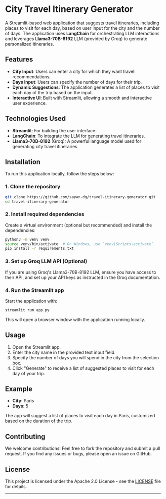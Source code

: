 # City Travel Itinerary Generator

A Streamlit-based web application that suggests travel itineraries, including places to visit for each day, based on user input for the city and the number of days. The application uses **LangChain** for orchestrating LLM interactions and leverages **Llama3-70B-8192** LLM (provided by Groq) to generate personalized itineraries.

## Features

- **City Input**: Users can enter a city for which they want travel recommendations.
- **Days Input**: Users can specify the number of days for their trip.
- **Dynamic Suggestions**: The application generates a list of places to visit each day of the trip based on the input.
- **Interactive UI**: Built with Streamlit, allowing a smooth and interactive user experience.

## Technologies Used

- **Streamlit**: For building the user interface.
- **LangChain**: To integrate the LLM for generating travel itineraries.
- **Llama3-70B-8192** (Groq): A powerful language model used for generating city travel itineraries.

## Installation

To run this application locally, follow the steps below:

### 1. Clone the repository

```bash
git clone https://github.com/sayan-dg/travel-itinerary-generator.git
cd travel-itinerary-generator
```

### 2. Install required dependencies

Create a virtual environment (optional but recommended) and install the dependencies:

```bash
python3 -m venv venv
source venv/bin/activate  # On Windows, use `venv\Scripts\activate`
pip install -r requirements.txt
```

### 3. Set up Groq LLM API (Optional)

If you are using Groq's Llama3-70B-8192 LLM, ensure you have access to their API, and set up your API keys as instructed in the Groq documentation.

### 4. Run the Streamlit app

Start the application with:

```bash
streamlit run app.py
```

This will open a browser window with the application running locally.

## Usage

1. Open the Streamlit app.
2. Enter the city name in the provided text input field.
3. Specify the number of days you will spend in the city from the selection box.
4. Click "Generate" to receive a list of suggested places to visit for each day of your trip.

## Example

- **City**: Paris
- **Days**: 5

The app will suggest a list of places to visit each day in Paris, customized based on the duration of the trip.

## Contributing

We welcome contributions! Feel free to fork the repository and submit a pull request. If you find any issues or bugs, please open an issue on GitHub.

## License

This project is licensed under the Apache 2.0 License - see the [LICENSE](LICENSE) file for details.

---
